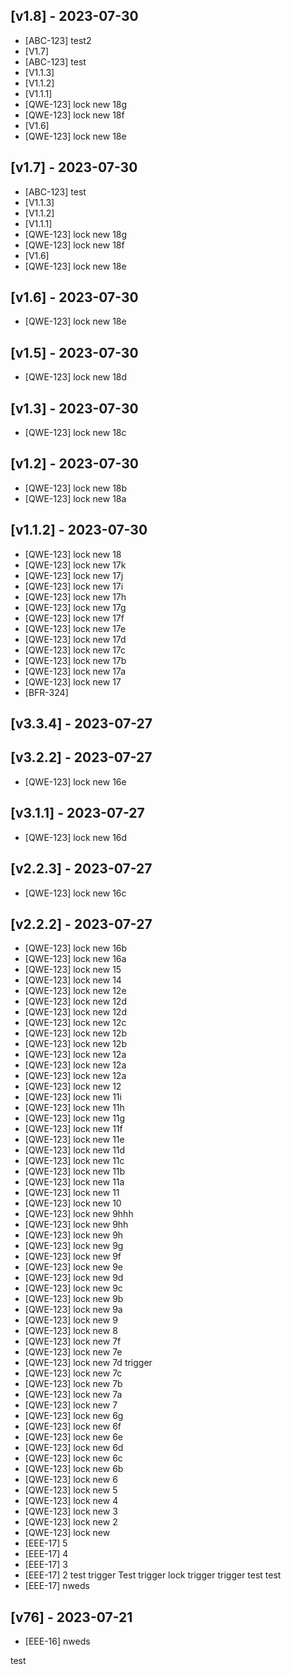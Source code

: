 ## [v1.8] - 2023-07-30

- [ABC-123] test2
- [V1.7] 
- [ABC-123] test
- [V1.1.3]
- [V1.1.2]
- [V1.1.1]
- [QWE-123] lock new 18g
- [QWE-123] lock new 18f
- [V1.6] 
- [QWE-123] lock new 18e

## [v1.7] - 2023-07-30

- [ABC-123] test
- [V1.1.3]
- [V1.1.2]
- [V1.1.1]
- [QWE-123] lock new 18g
- [QWE-123] lock new 18f
- [V1.6] 
- [QWE-123] lock new 18e

## [v1.6] - 2023-07-30

- [QWE-123] lock new 18e

## [v1.5] - 2023-07-30

- [QWE-123] lock new 18d

## [v1.3] - 2023-07-30

- [QWE-123] lock new 18c

## [v1.2] - 2023-07-30

- [QWE-123] lock new 18b
- [QWE-123] lock new 18a

## [v1.1.2] - 2023-07-30

- [QWE-123] lock new 18
- [QWE-123] lock new 17k
- [QWE-123] lock new 17j
- [QWE-123] lock new 17i
- [QWE-123] lock new 17h
- [QWE-123] lock new 17g
- [QWE-123] lock new 17f
- [QWE-123] lock new 17e
- [QWE-123] lock new 17d
- [QWE-123] lock new 17c
- [QWE-123] lock new 17b
- [QWE-123] lock new 17a
- [QWE-123] lock new 17
- [BFR-324]

## [v3.3.4] - 2023-07-27

## [v3.2.2] - 2023-07-27

- [QWE-123] lock new 16e

## [v3.1.1] - 2023-07-27

- [QWE-123] lock new 16d

## [v2.2.3] - 2023-07-27

- [QWE-123] lock new 16c

## [v2.2.2] - 2023-07-27

- [QWE-123] lock new 16b
- [QWE-123] lock new 16a
- [QWE-123] lock new 15
- [QWE-123] lock new 14
- [QWE-123] lock new 12e
- [QWE-123] lock new 12d
- [QWE-123] lock new 12d
- [QWE-123] lock new 12c
- [QWE-123] lock new 12b
- [QWE-123] lock new 12b
- [QWE-123] lock new 12a
- [QWE-123] lock new 12a
- [QWE-123] lock new 12a
- [QWE-123] lock new 12
- [QWE-123] lock new 11i
- [QWE-123] lock new 11h
- [QWE-123] lock new 11g
- [QWE-123] lock new 11f
- [QWE-123] lock new 11e
- [QWE-123] lock new 11d
- [QWE-123] lock new 11c
- [QWE-123] lock new 11b
- [QWE-123] lock new 11a
- [QWE-123] lock new 11
- [QWE-123] lock new 10
- [QWE-123] lock new 9hhh
- [QWE-123] lock new 9hh
- [QWE-123] lock new 9h
- [QWE-123] lock new 9g
- [QWE-123] lock new 9f
- [QWE-123] lock new 9e
- [QWE-123] lock new 9d
- [QWE-123] lock new 9c
- [QWE-123] lock new 9b
- [QWE-123] lock new 9a
- [QWE-123] lock new 9
- [QWE-123] lock new 8
- [QWE-123] lock new 7f
- [QWE-123] lock new 7e
- [QWE-123] lock new 7d trigger
- [QWE-123] lock new 7c
- [QWE-123] lock new 7b
- [QWE-123] lock new 7a
- [QWE-123] lock new 7
- [QWE-123] lock new 6g
- [QWE-123] lock new 6f
- [QWE-123] lock new 6e
- [QWE-123] lock new 6d
- [QWE-123] lock new 6c
- [QWE-123] lock new 6b
- [QWE-123] lock new 6
- [QWE-123] lock new 5
- [QWE-123] lock new 4
- [QWE-123] lock new 3
- [QWE-123] lock new 2
- [QWE-123] lock new
- [EEE-17] 5
- [EEE-17] 4
- [EEE-17] 3
- [EEE-17] 2 test trigger Test trigger lock trigger trigger test test
- [EEE-17] nweds

## [v76] - 2023-07-21

- [EEE-16] nweds

test
